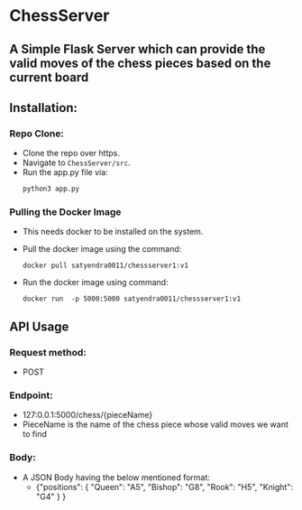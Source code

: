 # ChessServer

## A Simple Flask Server which can provide the valid moves of the chess pieces based on the current board

## Installation:
### Repo Clone:
- Clone the repo over https.
- Navigate to `ChessServer/src`.
- Run the app.py file via:
    ```python
    python3 app.py
    ```
### Pulling the Docker Image
- This needs docker to be installed on the system.
- Pull the docker image using the command:
    ```docker
    docker pull satyendra0011/chessserver1:v1
    ```

- Run the docker image using command:
    ```docker
    docker run  -p 5000:5000 satyendra0011/chessserver1:v1
    ```

## API Usage
### Request method:
- POST
### Endpoint:
 - 127:0.0.1:5000/chess/{pieceName}
 - PieceName is the name of the chess piece whose valid moves we want to find

 ### Body:
 - A JSON Body having the below mentioned format:
    - {"positions":
    {
        "Queen": "A5",
        "Bishop": "G8",
        "Rook": "H5",
        "Knight": "G4"
    }
}

